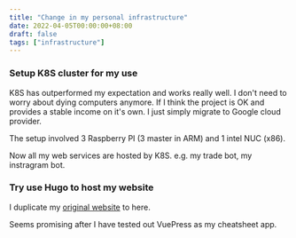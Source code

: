 ```yaml
---
title: "Change in my personal infrastructure"
date: 2022-04-05T00:00:00+08:00
draft: false
tags: ["infrastructure"]
---
```


### Setup K8S cluster for my use

K8S has outperformed my expectation and works really well. I don't need to worry about dying computers anymore. 
If I think the project is OK and provides a stable income on it's own. I just simply migrate to Google cloud provider.

The setup involved 3 Raspberry PI (3 master in ARM) and 1 intel NUC (x86).

Now all my web services are hosted by K8S. e.g. my trade bot, my instragram bot.

### Try use Hugo to host my website

I duplicate my [original website](https://wwww.ymlai87416.com) to here.

Seems promising after I have tested out VuePress as my cheatsheet app.
